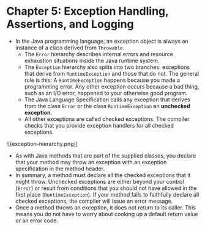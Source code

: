 # Chapter 5: Exception Handling, Assertions, and Logging

- In the Java programming language, an exception object is always an instance of a class derived from `Throwable`.
	- The `Error` hierarchy describes internal errors and resource exhaustion situations inside the Java runtime system.
	- The `Exception` hierarchy also splits into two branches: exceptions that derive from `RuntimeException` and those that do not. The general rule is this: A `RuntimeException` happens because you made a programming error. Any other exception occurs because a bad thing, such as an I/O error, happened to your otherwise good program.
	- The Java Language Specification calls any exception that derives from the class `Error` or the class `RuntimeException` an **unchecked exception**. 
	- All other exceptions are called checked exceptions. The compiler checks that you provide exception handlers for all checked exceptions.


![[exception-hierarchy.png]]

- As with Java methods that are part of the supplied classes, you declare that your method may throw an exception with an exception specification in the method header.
- In summary, a method must declare all the checked exceptions that it might throw. Unchecked exceptions are either beyond your control (`Error`) or result from conditions that you should not have allowed in the first place (`RuntimeException`). If your method fails to faithfully declare all checked exceptions, the compiler will issue an error message.
- Once a method throws an exception, it does not return to its caller. This means you do not have to worry about cooking up a default return value or an error code.